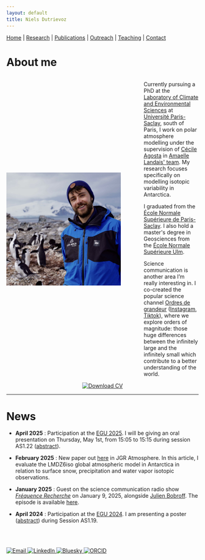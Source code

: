 ```yaml
---
layout: default
title: Niels Dutrievoz
---
```



[Home](/) | [Research](/research) | [Publications](/publications) |  [Outreach](/outreach) |  [Teaching](/teaching) |  [Contact](/contact)


# About me

<div style="display: flex; align-items: center; gap: 60px;">
  <img src="images/profile.jpg" alt="My Photo" style="width: 300px;">
  <div>
    <p>Currently pursuing a PhD at the <a href="https://www.lsce.ipsl.fr/" target="_blank">Laboratory of Climate and Environmental Sciences</a> at <a href="https://www.universite-paris-saclay.fr/en" target="_blank">Université Paris-Saclay</a>, south of Paris, I work on polar atmosphere modelling under the supervision of <a href="https://cecileagosta.github.io/" target="_blank">Cécile Agosta</a> in <a href="https://www.lsce.ipsl.fr/en/archives-traceurs/glaccios/" target="_blank">Amaelle Landais' team</a>. My research focuses specifically on modelling isotopic variability in Antarctica.</p>
    <p>I graduated from the <a href="https://ens-paris-saclay.fr/en/" target="_blank">École Normale Supérieure de Paris-Saclay</a>. I also hold a master's degree in Geosciences from the <a href="https://www.ens.psl.eu/en/" target="_blank">École Normale Supérieure Ulm</a>.</p>
    <p>Science communication is another area I’m really interesting in. I co-created the popular science channel <a href="https://ordres-de-grandeur.com/" target="_blank">Ordres de grandeur</a> (<a href="https://www.instagram.com/ordres.de.grandeur/" target="_blank">Instagram</a>, <a href="https://www.tiktok.com/@ordresdegrandeur/" target="_blank">Tiktok</a>), where we explore orders of magnitude: those huge differences between the infinitely large and the infinitely small which contribute to a better understanding of the world.</p>
  </div>
</div>


 
<div align="center">
    <a href="https://nielsdutrievoz.github.io/cv.pdf" download>
        <img src="https://img.shields.io/badge/Download%20CV-0078D4?style=for-the-badge&logo=adobe-acrobat-reader&logoColor=white" alt="Download CV">
    </a>
</div>

---


# News

- **April 2025** : Participation at the [EGU 2025](https://www.egu25.eu/). I will be giving an oral presentation on Thursday, May 1st, from 15:05 to 15:15 during session AS1.22 ([abstract](https://meetingorganizer.copernicus.org/EGU25/EGU25-18530.html)). 
  
- **February 2025** : New paper out [here](http://dx.doi.org/10.1029/2024JD042073) in JGR Atmosphere. In this article, I evaluate the LMDZ6iso global atmospheric model in Antarctica in relation to surface snow, precipitation and water vapor isotopic observations. 

- **January 2025** : Guest on the science communication radio show [*Fréquence Recherche*](https://www.radiocampusparis.org/emission/LAp-frequence-recherche#:~:text=Retrouvez%20Fr%C3%A9quence%20Recherche%20en%20direct,podcast%20sur%20Radio%20Campus%20Paris.) on January 9, 2025, alongside [Julien Bobroff](https://fr.wikipedia.org/wiki/Julien_Bobroff). The episode is available [here](https://www.radiocampusparis.org/emission/LAp-frequence-recherche/JNR9-recherche-et-vulgarisation-julien-bobroff-et-niels-dutrievoz).  


- **April 2024** : Participation at the [EGU 2024](https://www.egu24.eu/). I am presenting a poster ([abstract](https://meetingorganizer.copernicus.org/EGU24/EGU24-19539.html)) during Session AS1.19.


<br><br>


 <footer class="social-footer">
    <div class="social-icons">
        <a href="mailto:niels.dutrievoz@lsce.ipsl.fr" target="_blank">
            <img src="https://img.icons8.com/ios-filled/50/000000/email.png" alt="Email">
        </a>
        <a href="https://www.linkedin.com/in/niels-dutrievoz/" target="_blank">
            <img src="https://img.icons8.com/ios-filled/50/0077B5/linkedin.png" alt="LinkedIn">
        </a>
        <a href="https://bsky.app/profile/nielsdutrievoz.bsky.social" target="_blank">
            <img src="https://upload.wikimedia.org/wikipedia/commons/7/7a/Bluesky_Logo.svg" alt="Bluesky" width="50" height="50">
        </a>
        <a href="https://orcid.org/0000-0002-8133-5616" target="_blank">
            <img src="https://upload.wikimedia.org/wikipedia/commons/0/06/ORCID_iD.svg" alt="ORCID" width="50" height="50">
        </a>
    </div>
</footer>


